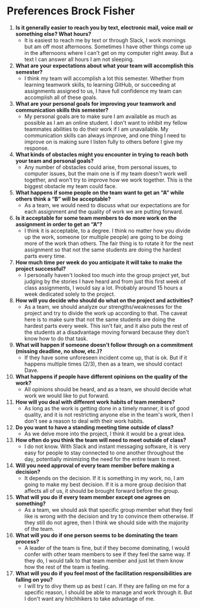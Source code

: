 # Preferences Brock Fisher

1. __Is it generally easier to reach you by text, electronic mail, voice mail or something else?  What hours?__ 
   * It is easiest to reach me by text or through Slack, I work mornings but am off most afternoons. Sometimes I have other things come up in the afternoons where I can't get on my computer right away. But a text I can answer all hours I am not sleeping.
1. __What are your expectations about what your team will accomplish this semester?__ 
   * I think my team will accomplish a lot this semester. Whether from learning teamwork skills, to learning GitHub, or succeeding at assignments assigned to us, I have full confidence my team can accomplish all of these goals.
1. __What are your personal goals for improving your teamwork and communication skills this semester?__ 
   * My personal goals are to make sure I am available as much as possible as I am an online student. I don't want to inhibit my fellow teammates abilities to do their work if I am unavailable.
   My communication skills can always improve, and one thing I need to improve on is making sure I listen fully to others before I give my response.
1. __What kinds of obstacles might you encounter in trying to reach both your team and personal goals?__ 
   * Any number of obstacles could arise, from personal issues, to computer issues, but the main one is if my team doesn't work well together, and won't try to improve how we work together. This is the biggest obstacle my team could face.
1. __What happens if some people on the team want to get an “A” while others think a “B” will be acceptable?__ 
   * As a team, we would need to discuss what our expectations are for each assignment and the quality of work we are putting forward.
1. __Is it acceptable for some team members to do more work on the assignment in order to get an “A”?__ 
   * I think it is acceptable, to a degree. I think no matter how you divide up the work, someone (or multiple people) are going to be doing more of the work than others. The fair thing is to rotate it for the next assignment so that not the same students are doing the hardest parts every time.
1. __How much time per week do you anticipate it will take to make the project successful?__ 
   * I personally haven't looked too much into the group project yet, but judging by the stories I have heard and from just this first week of class assignments, I would say a lot. Probably around 15 hours a week dedicated solely to the project.
1. __How will you decide who should do what on the project and activities?__ 
   * As a team, we should analyze our strengths/weaknesses for the project and try to divide the work up according to that. The caveat here is to make sure that not the same students are doing the hardest parts every week. This isn't fair, and it also puts the rest of the students at a disadvantage moving forward because they don't know how to do that task.
1. __What will happen if someone doesn’t follow through on a commitment (missing deadline, no show, etc.)?__ 
   * If they have some unforeseen incident come up, that is ok. But if it happens multiple times (2/3), then as a team, we should contact Dave.
1. __What happens if people have different opinions on the quality of the work?__ 
   * All opinions should be heard, and as a team, we should decide what work we would like to put forward.
1. __How will you deal with different work habits of team members?__ 
   * As long as the work is getting done in a timely manner, it is of good quality, and it is not restricting anyone else in the team's work, then I don't see a reason to deal with their work habits.
1. __Do you want to have a standing meeting time outside of class?__ 
   * As we delve more into the project, I think it would be a great idea.
1. __How often do you think the team will need to meet outside of class?__ 
   * I do not know. With Slack and instant messaging software, it is very easy for people to stay connected to one another throughout the day, potentially minimizing the need for the entire team to meet.
1. __Will you need approval of every team member before making a decision?__ 
   * It depends on the decision. If it is something in my work, no, I am going to make my best decision. If it is a more group decision that affects all of us, it should be brought forward before the group.
1. __What will you do if every team member except one agrees on something?__ 
   * As a team, we should ask that specific group member what they feel like is wrong with the decision and try to convince them otherwise. If they still do not agree, then I think we should side with the majority of the team.
1. __What will you do if one person seems to be dominating the team process?__ 
   * A leader of the team is fine, but if they become dominating, I would confer with other team members to see if they feel the same way. If they do, I would talk to that team member and just let them know how the rest of the team is feeling.
1. __What will you do if you feel most of the facilitation responsibilities are falling on you?__ 
   * I will try to divy them up as best I can. If they are falling on me for a specific reason, I should be able to manage and work through it. But I don't want any hitchhikers to take advantage of me.
